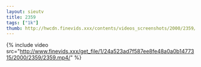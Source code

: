 ```yaml
--- 
layout: sieutv
title: 2359
tags: ["1k"]
thumb: http://hwcdn.finevids.xxx/contents/videos_screenshots/2000/2359/preview.mp4.jpg
---
```

{% include video src="http://www.finevids.xxx/get_file/1/24a523ad7f587ee8fe48a0a0b1477315/2000/2359/2359.mp4/" %} 
